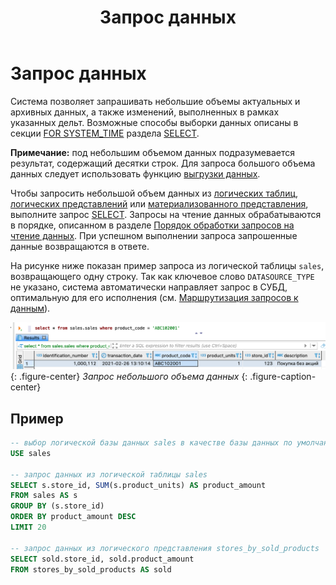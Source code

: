 ﻿---
layout: default
title: Запрос данных
nav_order: 5
parent: Работа с системой
has_children: true
has_toc: false
---

# Запрос данных

Система позволяет запрашивать небольшие объемы актуальных и архивных данных, а также изменений, 
выполненных в рамках указанных дельт. Возможные способы выборки данных описаны в секции 
[FOR SYSTEM_TIME](../../reference/sql_plus_requests/SELECT/SELECT.md#sect_for_system_time) раздела [SELECT](../../reference/sql_plus_requests/SELECT/SELECT.md).

**Примечание:** под небольшим объемом данных подразумевается результат, содержащий десятки строк.
Для запроса большого объема данных следует использовать функцию [выгрузки данных](../data_download/data_download.md).

Чтобы запросить небольшой объем данных из [логических таблиц](../../overview/main_concepts/logical_table/logical_table.md), 
[логических представлений](../../overview/main_concepts/logical_view/logical_view.md) 
или [материализованного представления](../../overview/main_concepts/materialized_view/materialized_view.md), 
выполните запрос [SELECT](../../reference/sql_plus_requests/SELECT/SELECT.md). Запросы на чтение 
данных обрабатываются в порядке, описанном в разделе 
[Порядок обработки запросов на чтение данных](../../overview/interactions/llr_processing/llr_processing.md). 
При успешном выполнении запроса запрошенные данные возвращаются в ответе.

На рисунке ниже показан пример запроса из логической таблицы `sales`, возвращающего одну строку. 
Так как ключевое слово `DATASOURCE_TYPE` не указано, система автоматически направляет запрос в СУБД, оптимальную 
для его исполнения (см. [Маршрутизация запросов к данным](routing/routing.md)).

![](data_reading.png)
{: .figure-center}
*Запрос небольшого объема данных*
{: .figure-caption-center}

## Пример

```sql
-- выбор логической базы данных sales в качестве базы данных по умолчанию
USE sales

-- запрос данных из логической таблицы sales
SELECT s.store_id, SUM(s.product_units) AS product_amount
FROM sales AS s
GROUP BY (s.store_id)
ORDER BY product_amount DESC
LIMIT 20

-- запрос данных из логического представления stores_by_sold_products
SELECT sold.store_id, sold.product_amount
FROM stores_by_sold_products AS sold
```